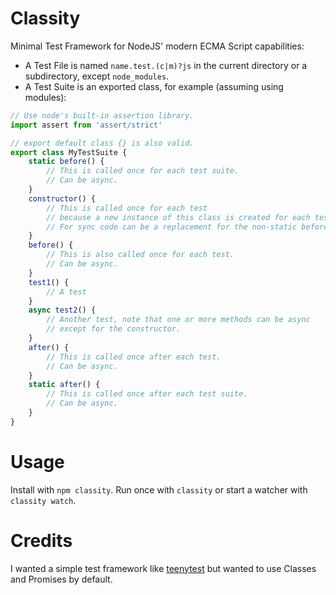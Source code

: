 # Classity
Minimal Test Framework for NodeJS' modern ECMA Script capabilities:
* A Test File is named `name.test.(c|m)?js` in the current directory or a subdirectory, except `node_modules`.
* A Test Suite is an exported class, for example (assuming using modules):
```javascript
// Use node's built-in assertion library.
import assert from 'assert/strict'

// export default class {} is also valid.
export class MyTestSuite {
	static before() {
		// This is called once for each test suite.
		// Can be async.
	}
	constructor() {
		// This is called once for each test
		// because a new instance of this class is created for each test.
		// For sync code can be a replacement for the non-static before method below.
	}
	before() {
		// This is also called once for each test.
		// Can be async.
	}
	test1() {
		// A test
	}
	async test2() {
		// Another test, note that one or more methods can be async
		// except for the constructor.
	}
	after() {
		// This is called once after each test.
		// Can be async.
	}
	static after() {
		// This is called once after each test suite.
		// Can be async.
	}
}
```
# Usage
Install with `npm classity`.
Run once with `classity` or start a watcher with `classity watch`.
# Credits
I wanted a simple test framework like [teenytest](https://github.com/testdouble/teenytest) but wanted to use Classes and Promises by default.

